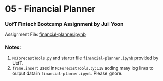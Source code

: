 # 05 - Financial Planner 
### UofT Fintech Bootcamp Assignment by **Juil Yoon**

Assignment File:
[financial-planner.ipynb](financial-planner.ipynb)

### Notes:
1. `MCForecastTools.py` and starter file `financial-planner.ipynb` provided by UofT.
2. `frame.insert` used in `MCForecastTools.py:118` adding many log lines to output data in `financial-planner.ipynb`. Please ignore.
